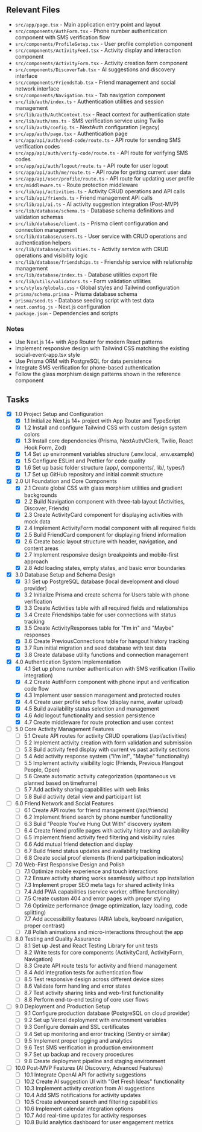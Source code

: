 ## Relevant Files

- `src/app/page.tsx` - Main application entry point and layout
- `src/components/AuthForm.tsx` - Phone number authentication component with SMS verification flow
- `src/components/ProfileSetup.tsx` - User profile completion component
- `src/components/ActivityFeed.tsx` - Activity display and interaction component
- `src/components/ActivityForm.tsx` - Activity creation form component
- `src/components/DiscoverTab.tsx` - AI suggestions and discovery interface
- `src/components/FriendsTab.tsx` - Friend management and social network interface
- `src/components/Navigation.tsx` - Tab navigation component
- `src/lib/auth/index.ts` - Authentication utilities and session management
- `src/lib/auth/AuthContext.tsx` - React context for authentication state
- `src/lib/auth/sms.ts` - SMS verification service using Twilio
- `src/lib/auth/config.ts` - NextAuth configuration (legacy)
- `src/app/auth/page.tsx` - Authentication page
- `src/app/api/auth/send-code/route.ts` - API route for sending SMS verification codes
- `src/app/api/auth/verify-code/route.ts` - API route for verifying SMS codes
- `src/app/api/auth/logout/route.ts` - API route for user logout
- `src/app/api/auth/me/route.ts` - API route for getting current user data
- `src/app/api/user/profile/route.ts` - API route for updating user profile
- `src/middleware.ts` - Route protection middleware
- `src/lib/api/activities.ts` - Activity CRUD operations and API calls
- `src/lib/api/friends.ts` - Friend management API calls
- `src/lib/api/ai.ts` - AI activity suggestion integration (Post-MVP)
- `src/lib/database/schema.ts` - Database schema definitions and validation schemas
- `src/lib/database/client.ts` - Prisma client configuration and connection management
- `src/lib/database/users.ts` - User service with CRUD operations and authentication helpers
- `src/lib/database/activities.ts` - Activity service with CRUD operations and visibility logic
- `src/lib/database/friendships.ts` - Friendship service with relationship management
- `src/lib/database/index.ts` - Database utilities export file
- `src/lib/utils/validators.ts` - Form validation utilities
- `src/styles/globals.css` - Global styles and Tailwind configuration
- `prisma/schema.prisma` - Prisma database schema
- `prisma/seed.ts` - Database seeding script with test data
- `next.config.js` - Next.js configuration
- `package.json` - Dependencies and scripts

### Notes

- Use Next.js 14+ with App Router for modern React patterns
- Implement responsive design with Tailwind CSS matching the existing social-event-app.tsx style
- Use Prisma ORM with PostgreSQL for data persistence
- Integrate SMS verification for phone-based authentication
- Follow the glass morphism design patterns shown in the reference component

## Tasks

- [x] 1.0 Project Setup and Configuration
  - [x] 1.1 Initialize Next.js 14+ project with App Router and TypeScript
  - [x] 1.2 Install and configure Tailwind CSS with custom design system colors
  - [x] 1.3 Install core dependencies (Prisma, NextAuth/Clerk, Twilio, React Hook Form, Zod)
  - [x] 1.4 Set up environment variables structure (.env.local, .env.example)
  - [x] 1.5 Configure ESLint and Prettier for code quality
  - [x] 1.6 Set up basic folder structure (app/, components/, lib/, types/)
  - [x] 1.7 Set up GitHub repository and initial commit structure

- [x] 2.0 UI Foundation and Core Components
  - [x] 2.1 Create global CSS with glass morphism utilities and gradient backgrounds
  - [x] 2.2 Build Navigation component with three-tab layout (Activities, Discover, Friends)
  - [x] 2.3 Create ActivityCard component for displaying activities with mock data
  - [x] 2.4 Implement ActivityForm modal component with all required fields
  - [x] 2.5 Build FriendCard component for displaying friend information
  - [x] 2.6 Create basic layout structure with header, navigation, and content areas
  - [x] 2.7 Implement responsive design breakpoints and mobile-first approach
  - [x] 2.8 Add loading states, empty states, and basic error boundaries

- [x] 3.0 Database Setup and Schema Design
  - [x] 3.1 Set up PostgreSQL database (local development and cloud provider)
  - [x] 3.2 Initialize Prisma and create schema for Users table with phone verification
  - [x] 3.3 Create Activities table with all required fields and relationships
  - [x] 3.4 Create Friendships table for user connections with status tracking
  - [x] 3.5 Create ActivityResponses table for "I'm in" and "Maybe" responses
  - [x] 3.6 Create PreviousConnections table for hangout history tracking
  - [x] 3.7 Run initial migration and seed database with test data
  - [x] 3.8 Create database utility functions and connection management

- [x] 4.0 Authentication System Implementation
  - [x] 4.1 Set up phone number authentication with SMS verification (Twilio integration)
  - [x] 4.2 Create AuthForm component with phone input and verification code flow
  - [x] 4.3 Implement user session management and protected routes
  - [x] 4.4 Create user profile setup flow (display name, avatar upload)
  - [x] 4.5 Build availability status selection and management
  - [x] 4.6 Add logout functionality and session persistence
  - [x] 4.7 Create middleware for route protection and user context

- [ ] 5.0 Core Activity Management Features
  - [ ] 5.1 Create API routes for activity CRUD operations (/api/activities)
  - [ ] 5.2 Implement activity creation with form validation and submission
  - [ ] 5.3 Build activity feed display with current vs past activity sections
  - [ ] 5.4 Add activity response system ("I'm in!", "Maybe" functionality)
  - [ ] 5.5 Implement activity visibility logic (Friends, Previous Hangout People, Open)
  - [ ] 5.6 Create automatic activity categorization (spontaneous vs planned based on timeframe)
  - [ ] 5.7 Add activity sharing capabilities with web links
  - [ ] 5.8 Build activity detail view and participant list

- [ ] 6.0 Friend Network and Social Features
  - [ ] 6.1 Create API routes for friend management (/api/friends)
  - [ ] 6.2 Implement friend search by phone number functionality
  - [ ] 6.3 Build "People You've Hung Out With" discovery system
  - [ ] 6.4 Create friend profile pages with activity history and availability
  - [ ] 6.5 Implement friend activity feed filtering and visibility rules
  - [ ] 6.6 Add mutual friend detection and display
  - [ ] 6.7 Build friend status updates and availability tracking
  - [ ] 6.8 Create social proof elements (friend participation indicators)

- [ ] 7.0 Web-First Responsive Design and Polish
  - [ ] 7.1 Optimize mobile experience and touch interactions
  - [ ] 7.2 Ensure activity sharing works seamlessly without app installation
  - [ ] 7.3 Implement proper SEO meta tags for shared activity links
  - [ ] 7.4 Add PWA capabilities (service worker, offline functionality)
  - [ ] 7.5 Create custom 404 and error pages with proper styling
  - [ ] 7.6 Optimize performance (image optimization, lazy loading, code splitting)
  - [ ] 7.7 Add accessibility features (ARIA labels, keyboard navigation, proper contrast)
  - [ ] 7.8 Polish animations and micro-interactions throughout the app

- [ ] 8.0 Testing and Quality Assurance
  - [ ] 8.1 Set up Jest and React Testing Library for unit tests
  - [ ] 8.2 Write tests for core components (ActivityCard, ActivityForm, Navigation)
  - [ ] 8.3 Create API route tests for activity and friend management
  - [ ] 8.4 Add integration tests for authentication flow
  - [ ] 8.5 Test responsive design across different device sizes
  - [ ] 8.6 Validate form handling and error states
  - [ ] 8.7 Test activity sharing links and web-first functionality
  - [ ] 8.8 Perform end-to-end testing of core user flows

- [ ] 9.0 Deployment and Production Setup
  - [ ] 9.1 Configure production database (PostgreSQL on cloud provider)
  - [ ] 9.2 Set up Vercel deployment with environment variables
  - [ ] 9.3 Configure domain and SSL certificates
  - [ ] 9.4 Set up monitoring and error tracking (Sentry or similar)
  - [ ] 9.5 Implement proper logging and analytics
  - [ ] 9.6 Test SMS verification in production environment
  - [ ] 9.7 Set up backup and recovery procedures
  - [ ] 9.8 Create deployment pipeline and staging environment

- [ ] 10.0 Post-MVP Features (AI Discovery, Advanced Features)
  - [ ] 10.1 Integrate OpenAI API for activity suggestions
  - [ ] 10.2 Create AI suggestion UI with "Get Fresh Ideas" functionality
  - [ ] 10.3 Implement activity creation from AI suggestions
  - [ ] 10.4 Add SMS notifications for activity updates
  - [ ] 10.5 Create advanced search and filtering capabilities
  - [ ] 10.6 Implement calendar integration options
  - [ ] 10.7 Add real-time updates for activity responses
  - [ ] 10.8 Build analytics dashboard for user engagement metrics